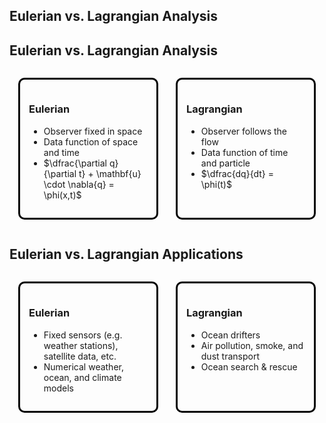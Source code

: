 <section>

## Eulerian vs. Lagrangian Analysis
</section>


<section>

## Eulerian vs. Lagrangian Analysis
<div style="display: flex; flex-direction: row;">

<div style="flex: 1; border:3px solid black; border-radius:10px; margin:1em; padding: 1em;">

### Eulerian

* Observer fixed in space
* Data function of space and time
* $\dfrac{\partial q}{\partial t} + \mathbf{u} \cdot \nabla{q} = \phi(x,t)$
</div>

<div style="flex: 1; border:3px solid black; border-radius:10px; margin:1em; padding: 1em;">

### Lagrangian

* Observer follows the flow
* Data function of time and particle
* $\dfrac{dq}{dt} = \phi(t)$
</div>

</div>

</section>


<section>

## Eulerian vs. Lagrangian Applications
<div style="display: flex; flex-direction: row;">

<div style="flex: 1; border:3px solid black; border-radius:10px; margin:1em; padding: 1em;">

### Eulerian

* Fixed sensors (e.g. weather stations), satellite data, etc.
* Numerical weather, ocean, and climate models
</div>

<div style="flex: 1; border:3px solid black; border-radius:10px; margin:1em; padding: 1em;">

### Lagrangian

* Ocean drifters
* Air pollution, smoke, and dust transport
* Ocean search & rescue
</div>

</div>

</section>